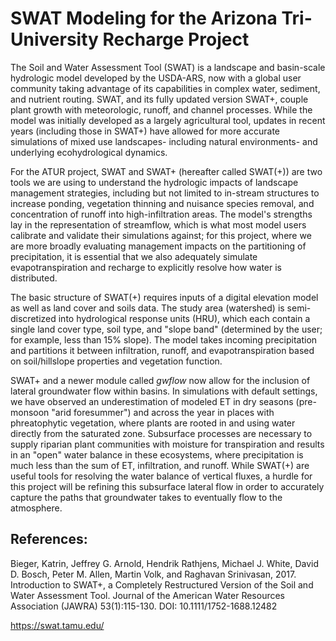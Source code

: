 # SWAT Modeling for the Arizona Tri-University Recharge Project

The Soil and Water Assessment Tool (SWAT) is a landscape and basin-scale hydrologic model developed by the USDA-ARS, now with a global user community taking advantage of its capabilities in complex water, sediment, and nutrient routing. SWAT, and its fully updated version SWAT+, couple plant growth with meteorologic, runoff, and channel processes. While the model was initially developed as a largely agricultural tool, updates in recent years (including those in SWAT+) have allowed for more accurate simulations of mixed use landscapes- including natural environments- and underlying ecohydrological dynamics.

For the ATUR project, SWAT and SWAT+ (hereafter called SWAT(+)) are two tools we are using to understand the hydrologic impacts of landscape management strategies, including but not limited to in-stream structures to increase ponding, vegetation thinning and nuisance species removal, and concentration of runoff into high-infiltration areas. The model's strengths lay in the representation of streamflow, which is what most model users calibrate and validate their simulations against; for this project, where we are more broadly evaluating management impacts on the partitioning of precipitation, it is essential that we also adequately simulate evapotranspiration and recharge to explicitly resolve how water is distributed.

The basic structure of SWAT(+) requires inputs of a digital elevation model as well as land cover and soils data. The study area (watershed) is semi-discretized into hydrological response units (HRU), which each contain a single land cover type, soil type, and "slope band" (determined by the user; for example, less than 15% slope). The model takes incoming precipitation and partitions it between infiltration, runoff, and evapotranspiration based on soil/hillslope properties and vegetation function. 

SWAT+ and a newer module called _gwflow_ now allow for the inclusion of lateral groundwater flow within basins. In simulations with default settings, we have observed an underestimation of modeled ET in dry seasons (pre-monsoon "arid foresummer") and across the year in places with phreatophytic vegetation, where plants are rooted in and using water directly from the saturated zone. Subsurface processes are necessary to supply riparian plant communities with moisture for transpiration and results in an "open" water balance in these ecosystems, where precipitation is much less than the sum of ET, infiltration, and runoff. While SWAT(+) are useful tools for resolving the water balance of vertical fluxes, a hurdle for this project will be refining this subsurface lateral flow in order to accurately capture the paths that groundwater takes to eventually flow to the atmosphere.

## References: 

Bieger, Katrin, Jeffrey G. Arnold, Hendrik Rathjens, Michael J. White, David D. Bosch, Peter M. Allen, Martin Volk, and Raghavan Srinivasan, 2017. Introduction to SWAT+, a Completely Restructured Version of the Soil and Water Assessment Tool. Journal of the American Water Resources Association (JAWRA) 53(1):115-130. DOI: 10.1111/1752-1688.12482

https://swat.tamu.edu/

